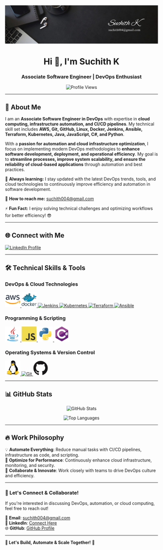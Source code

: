 ![banner](https://github.com/Suchith-K-git/Suchith-K-git/blob/main/Banner.jpeg)

<h1 align="center">Hi 👋, I'm Suchith K</h1> 
<h3 align="center">Associate Software Engineer | DevOps Enthusiast</h3> 

<p align="center">
  <img src="https://komarev.com/ghpvc/?username=suchith-k-git&label=Profile%20Views&color=0e75b6&style=flat" alt="Profile Views" />
</p>

---

## 🚀 About Me

I am an **Associate Software Engineer in DevOps** with expertise in **cloud computing, infrastructure automation, and CI/CD pipelines**. My technical skill set includes **AWS, Git, GitHub, Linux, Docker, Jenkins, Ansible, Terraform, Kubernetes, Java, JavaScript, C#, and Python**.  

With a **passion for automation and cloud infrastructure optimization**, I focus on implementing modern DevOps methodologies to **enhance software development, deployment, and operational efficiency**. My goal is to **streamline processes, improve system scalability, and ensure the reliability of cloud-based applications** through automation and best practices.

🌱 **Always learning:** I stay updated with the latest DevOps trends, tools, and cloud technologies to continuously improve efficiency and automation in software development.

📩 **How to reach me:** suchith004@gmail.com  

⚡ **Fun Fact:** I enjoy solving technical challenges and optimizing workflows for better efficiency! 😎

---

## 🌐 Connect with Me
<p align="left"> 
  <a href="" target="blank"> 
    <img align="center" src="https://raw.githubusercontent.com/rahuldkjain/github-profile-readme-generator/master/src/images/icons/Social/linked-in-alt.svg" alt="LinkedIn Profile" height="30" width="40" /> 
  </a> 
</p>

---

## 🛠️ Technical Skills & Tools
### **DevOps & Cloud Technologies**
<p align="left"> 
  <a href="https://aws.amazon.com" target="_blank">
    <img src="https://raw.githubusercontent.com/devicons/devicon/master/icons/amazonwebservices/amazonwebservices-original-wordmark.svg" alt="AWS" width="50" height="50"/> 
  </a>
  <a href="https://www.docker.com/" target="_blank">
    <img src="https://raw.githubusercontent.com/devicons/devicon/master/icons/docker/docker-original-wordmark.svg" alt="Docker" width="50" height="50"/> 
  </a>
  <a href="https://www.jenkins.io" target="_blank">
    <img src="https://www.vectorlogo.zone/logos/jenkins/jenkins-icon.svg" alt="Jenkins" width="50" height="50"/> 
  </a>
  <a href="https://kubernetes.io" target="_blank">
    <img src="https://www.vectorlogo.zone/logos/kubernetes/kubernetes-icon.svg" alt="Kubernetes" width="50" height="50"/> 
  </a>
  <a href="https://www.terraform.io/" target="_blank">
    <img src="https://www.vectorlogo.zone/logos/terraformio/terraformio-icon.svg" alt="Terraform" width="50" height="50"/> 
  </a>
  <a href="https://www.ansible.com/" target="_blank">
    <img src="https://www.vectorlogo.zone/logos/ansible/ansible-icon.svg" alt="Ansible" width="50" height="50"/> 
  </a>
</p>

### **Programming & Scripting**
<p align="left">
  <a href="https://www.java.com" target="_blank">
    <img src="https://raw.githubusercontent.com/devicons/devicon/master/icons/java/java-original.svg" alt="Java" width="50" height="50"/> 
  </a>
  <a href="https://developer.mozilla.org/en-US/docs/Web/JavaScript" target="_blank">
    <img src="https://raw.githubusercontent.com/devicons/devicon/master/icons/javascript/javascript-original.svg" alt="JavaScript" width="50" height="50"/> 
  </a>
  <a href="https://www.python.org" target="_blank">
    <img src="https://raw.githubusercontent.com/devicons/devicon/master/icons/python/python-original.svg" alt="Python" width="50" height="50"/> 
  </a>
  <a href="https://www.w3schools.com/cs/" target="_blank">
    <img src="https://raw.githubusercontent.com/devicons/devicon/master/icons/csharp/csharp-original.svg" alt="C#" width="50" height="50"/> 
  </a>
</p>

### **Operating Systems & Version Control**
<p align="left">
  <a href="https://www.linux.org/" target="_blank">
    <img src="https://raw.githubusercontent.com/devicons/devicon/master/icons/linux/linux-original.svg" alt="Linux" width="50" height="50"/> 
  </a>
  <a href="https://git-scm.com/" target="_blank">
    <img src="https://www.vectorlogo.zone/logos/git-scm/git-scm-icon.svg" alt="Git" width="50" height="50"/> 
  </a>
  <a href="https://github.com/" target="_blank">
    <img src="https://raw.githubusercontent.com/devicons/devicon/master/icons/github/github-original.svg" alt="GitHub" width="50" height="50"/> 
  </a>
</p>

---

## 📊 GitHub Stats
<p align="center">
  <img src="https://github-readme-stats.vercel.app/api?username=suchith-k-git&show_icons=true&theme=radical" alt="GitHub Stats" />
</p>

<p align="center">
  <img src="https://github-readme-stats.vercel.app/api/top-langs?username=suchith-k-git&show_icons=true&layout=compact&theme=radical" alt="Top Languages" />
</p>

---

## 🔥 Work Philosophy
💡 **Automate Everything**: Reduce manual tasks with CI/CD pipelines, infrastructure as code, and scripting.  
🔧 **Optimize for Performance**: Continuously enhance cloud infrastructure, monitoring, and security.  
🚀 **Collaborate & Innovate**: Work closely with teams to drive DevOps culture and efficiency.  

---

### **💬 Let's Connect & Collaborate!**
If you're interested in discussing DevOps, automation, or cloud computing, feel free to reach out!

📩 **Email**: suchith004@gmail.com  
💼 **LinkedIn**: [Connect Here](https://www.linkedin.com/in/suchith-k-0262a5252/)  
🌐 **GitHub**: [GitHub Profile](https://github.com/Suchith-K-git)

---

**🚀 Let's Build, Automate & Scale Together!** 🚀
